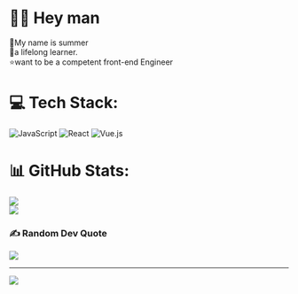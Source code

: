 # 🧑‍💻 Hey man

👧My name is summer<br>
🥇a lifelong learner. <br>
⭐want to be a competent front-end Engineer


# 💻 Tech Stack:
![JavaScript](https://img.shields.io/badge/javascript-%23323330.svg?style=for-the-badge&logo=javascript&logoColor=%23F7DF1E) ![React](https://img.shields.io/badge/react-%2320232a.svg?style=for-the-badge&logo=react&logoColor=%2361DAFB) ![Vue.js](https://img.shields.io/badge/vuejs-%2335495e.svg?style=for-the-badge&logo=vuedotjs&logoColor=%234FC08D)
# 📊 GitHub Stats:
![](https://github-readme-stats.vercel.app/api?username=summer-like-coding&theme=radical&hide_border=true&include_all_commits=false&count_private=false)<br/>
![](https://github-readme-streak-stats.herokuapp.com/?user=summer-like-coding&theme=radical&hide_border=true)<br/>

### ✍️ Random Dev Quote
![](https://quotes-github-readme.vercel.app/api?type=horizontal&theme=radical)

---
[![](https://visitcount.itsvg.in/api?id=summer-like-coding&label=summer&color=6&icon=4&pretty=true)](https://visitcount.itsvg.in)

